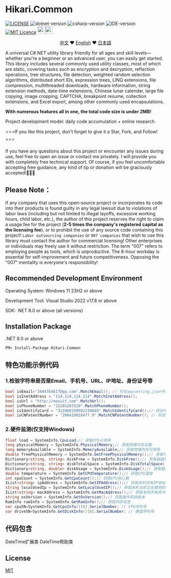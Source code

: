 # Hikari.Common
[![LICENSE](https://img.shields.io/badge/license-Anti%20996-blue.svg)](https://github.com/996icu/996.ICU/blob/master/LICENSE)
<img alt="dotnet-version" src="https://img.shields.io/badge/.net-%3E%3D8.0-blue.svg"></img>
<img alt="csharp-version" src="https://img.shields.io/badge/C%23-latest-blue.svg"></img>
<img alt="IDE-version" src="https://img.shields.io/badge/IDE-vs2022-blue.svg"></img>
[![MIT Licence](https://img.shields.io/badge/license-MIT-blue.svg)](https://opensource.org/licenses/mit-license.php)
<a href="https://github.com/LoveHikari/friendly_csharp_common"><img src="https://upload.wikimedia.org/wikipedia/commons/thumb/9/95/Font_Awesome_5_brands_github.svg/54px-Font_Awesome_5_brands_github.svg.png" height="24"><img src="https://upload.wikimedia.org/wikipedia/commons/thumb/2/29/GitHub_logo_2013.svg/128px-GitHub_logo_2013.svg.png" height="24"></a>

<p align="center">
    <a href="https://github.com/LoveHikari/friendly_csharp_common/blob/master/README.md">中文</a>
    ❤
    <a href="https://github.com/LoveHikari/friendly_csharp_common/blob/master/README.en.md">English</a>
	❤
    <a href="https://github.com/LoveHikari/friendly_csharp_common/blob/master/README.jp.md">日本語</a>
</p>

A universal C#.NET utility library friendly for all ages and skill levels—whether you're a beginner or an advanced user, you can easily get started. This library includes several commonly used utility classes, most of which are static, covering tasks such as encryption and decryption, reflection operations, tree structures, file detection, weighted random selection algorithms, distributed short IDs, expression trees, LINQ extensions, file compression, multithreaded downloads, hardware information, string extension methods, date-time extensions, Chinese lunar calendar, large file copying, image cropping, CAPTCHA, breakpoint resume, collection extensions, and Excel export, among other commonly used encapsulations.

**With numerous features all in one, the total code size is under 2MB!**

Project development model: daily code accumulation + online research.

⭐⭐⭐If you like this project, don't forget to give it a Star, Fork, and Follow!⭐⭐⭐

If you have any questions about this project or encounter any issues during use, feel free to open an issue or contact me privately. I will provide you with completely free technical support. Of course, if you feel uncomfortable accepting free guidance, any kind of tip or donation will be graciously accepted!🤣🤣🤣

## Please Note：
If any company that uses this open-source project or incorporates its code into their products is found guilty in any legal lawsuit due to violations of labor laws (including but not limited to illegal layoffs, excessive working hours, child labor, etc.), the author of this project reserves the right to claim a usage fee for the project (**2-5 times the company's registered capital as the licensing fee**), or to prohibit the use of any source code containing this project! `Labor outsourcing companies` or `007 companies` that wish to use this library must contact the author for commercial licensing! Other enterprises or individuals may freely use it without restriction. The term "007" refers to employing people as tools, which is unproductive. The 8-hour workday is essential for self-improvement and future competitiveness. Opposing the "007" mentality is everyone's responsibility!

## Recommended Development Environment
Operating System: Windows 11 23H2 or above

Development Tool: Visual Studio 2022 v17.8 or above

SDK: .NET 8.0 or above (all versions)

## Installation Package
.NET 8.0 or above
```shell
PM> Install-Package Hikari.Common
```

## 特色功能示例代码
### 1.检验字符串是否是Email、手机号、URL、IP地址、身份证号等
```csharp
bool isEmail="3444764617@qq.com".MatchEmail(); // 可在appsetting.json中添加EmailDomainWhiteList和EmailDomainBlockList配置邮箱域名黑白名单，逗号分隔，如"EmailDomainBlockList": "^\\w{1,5}@qq.com,^\\w{1,5}@163.com,^\\w{1,5}@gmail.com,^\\w{1,5}@outlook.com",
bool isInetAddress = "114.114.114.114".MatchInetAddress();
bool isUrl = "http://masuit.com".MatchUrl();
bool isPhoneNumber = "15205201520".MatchPhoneNumber();
bool isIdentifyCard = "312000199502230660".MatchIdentifyCard();// 校验中国大陆身份证号
bool isCNPatentNumber = "200410018477.9".MatchCNPatentNumber(); // 校验中国专利申请号或专利号，是否带校验位，校验位前是否带“.”，都可以校验，待校验的号码前不要带CN、ZL字样的前缀
```

### 2.硬件监测(仅支持Windows)
```csharp
float load = SystemInfo.CpuLoad;// 获取CPU占用率
long physicalMemory = SystemInfo.PhysicalMemory;// 获取物理内存总数
long memoryAvailable = SystemInfo.MemoryAvailable;// 获取物理内存可用率
double freePhysicalMemory = SystemInfo.GetFreePhysicalMemory();// 获取可用物理内存
Dictionary<string, string> diskFree = SystemInfo.DiskFree();// 获取磁盘每个分区可用空间
Dictionary<string, string> diskTotalSpace = SystemInfo.DiskTotalSpace();// 获取磁盘每个分区总大小
Dictionary<string, double> diskUsage = SystemInfo.DiskUsage();// 获取磁盘每个分区使用率
double temperature = SystemInfo.GetCPUTemperature();// 获取CPU温度
int cpuCount = SystemInfo.GetCpuCount();// 获取CPU核心数
IList<string> ipAddress = SystemInfo.GetIPAddress();// 获取本机所有IP地址
string localUsedIp = SystemInfo.GetLocalUsedIP();// 获取本机当前正在使用的IP地址
IList<string> macAddress = SystemInfo.GetMacAddress();// 获取本机所有网卡mac地址
string osVersion = SystemInfo.GetOsVersion();// 获取操作系统版本
RamInfo ramInfo = SystemInfo.GetRamInfo();// 获取内存信息
var cpuSN=SystemInfo.GetCpuInfo()[0].SerialNumber; // CPU序列号
var driveSN=SystemInfo.GetDiskInfo()[0].SerialNumber; // 硬盘序列号
```

## 代码包含
DateTime扩展类
DateTime帮助类

## License
[MIT](https://github.com/LoveHikari/friendly_csharp_common/blob/master/LICENSE)
